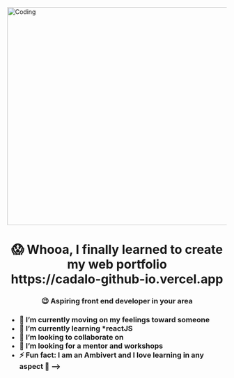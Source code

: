 <img align = "center" alt="Coding" width = "1000" height = "500" src = "https://user-images.githubusercontent.com/82696971/218397337-3d196c27-0e3f-4a0f-a92e-31bc58a18c34.gif">

   
<H1 align = "center"> 😱 Whooa, I finally learned to create my web portfolio <br> https://cadalo-github-io.vercel.app </H1> 
<H3 align = "center">  😉 Aspiring front end developer in your area <h3>

- 🔭 I’m currently moving on my feelings toward someone
- 🌱 I’m currently learning *reactJS
- 👯 I’m looking to collaborate on 
- 🤔 I’m looking for a mentor and workshops
- ⚡ Fun fact: I am an Ambivert and I love learning in any aspect 🤠
-->
